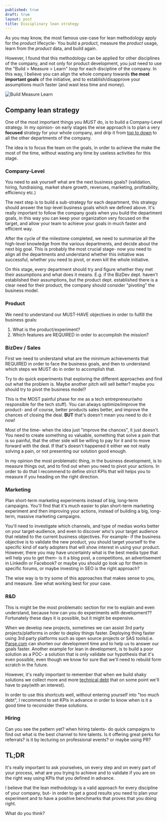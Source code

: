 ```yaml
---
published: true
draft: true
layout: post
title: Disciplinary lean strategy
---
```

As you may know, the most famous use-case for lean methodology apply for the _product_ lifecycle-
You build a *product*, measure the *product* usage, learn from the *product* data, and build again.

However, I found that this methodology can be applied for other disciplines of the company, and not only for product
development, you just need to use the "Build > Measure > Learn" loop for each discipline of the company.
In this way, I believe you can align the whole company towards **the most important goals** of the initiative, and to
establish/disapprove your assumptions much faster (and wast less time and money).

<img src="http://www.cu-tcdc.com/wp-content/uploads/2014/07/Diagrame-031.jpg" alt="Build Measure Learn"
    style="max-height: 400px;" /><br />

 
## Company lean strategy
One of the most important things you *MUST* do, is to build a Company-Level strategy. In my opinion- on early stages the
wise approach is to plan a very **focused** strategy for your whole company, and drip it from
[top to down](https://en.wikipedia.org/wiki/Top-down_and_bottom-up_design) to all the other departments of the company.

The idea is to focus the team on the goals, in order to achieve the make the most of the time, without wasting any time
by useless activities for this stage.

### Company-Level
You need to ask yourself what are the next business goals? (validation, hiring, fundraising, market share growth, revenues, marketing,
profitability, efficiency etc.)

The next step is to build a sub-strategy for each department, this strategy should answer the top-level business goals
which we defined above. It's really important to follow the company goals when you build the department goals, in this
way you can keep your organization very focused on the target, and allow your team to achieve your goals in much faster
and efficient way.

After the cycle of the milestone completed, we need to summarize all the high-level knowledge from the various departments,
and decide about the next big goal. This is probably the most crucial stage- now you need to align all the departments
and understand whether this initiative was successful, whether you need to pivot, or even kill the whole initiative.

On this stage, every department should try and figure whether they met their assumptions and what does it means.
E.g. if the BizDev dept. haven't established their assumptions, but the product dept. established there is a clear need
for their product, the company should consider "pivoting" the business model.

### Product 
We need to understand our MUST-HAVE objectives in order to fulfill the business goals:

1. What is the product/experiment?
1. Which features are REQUIRED in order to accomplish the mission?

### BizDev / Sales
First we need to understand what are the minimum achievements that REQUIRED in order to face the business goals, and then
to understand which steps we MUST do in order to accomplish that.

Try to do quick experiments that exploring the different approaches and find out what the problem is.
Maybe another pitch will sell better? maybe you should try to pivot the business model?

This is the MOST painful phase for me as a tech entrepreneur(who responsible for the tech stuff). You can always
optimize/improve the product- and of course, better products sales better, and improve the chances of closing the deal.
**BUT** that's doesn't mean you need to do it now!

Most of the time- when the idea just "improve the chances", it just doesn't. You need to create something so valuable,
something that solve a pain that is so painful, that the other side will be willing to pay for it and to move forward with the deal.
If that's doesn't happened it either we not really solving a pain, or not presenting our solution good enough.

In my opinion the most problematic thing, in the business development, is to measure things out, and to find out when
you need to pivot your actions. In order to do that I recommend to define strict KPIs that will helps you to measure if
you heading on the right direction.

### Marketing
Plan short-term marketing experiments instead of big, long-term campaigns. You'll find that it's much easier to plan short-term
marketing experiment and then improving your actions, instead of building a big, long-term, massive marketing campaigns.

You'll need to investigate which channels, and type of medias works better on your target-audience, and even to discover who's your
target audience that related to the current business objectives.
For example- if the business objective is to validate the new product, you should target yourself to the specific kind of
early adopters that will show interest in using your product. However, there you may have uncertainty what is the best media type
that will help you to get them- is it a blog post, a competitions, an advertisement in LinkedIn or Facebook? or maybe you should
go look up for them in specific forums, or maybe investing in SEO is the right approach?

The wise way is to try some of this approaches that makes sense to you, and measure. See what working best for your case.

### R&amp;D
This is might be the most problematic section for me to explain and even understand, because how can you do experiments
with development?? Fortunately these days it is possible, but it might be expensive.

When we develop new projects, sometimes we can assist 3rd party projects/platforms in order to deploy things faster.
Deploying thing faster using 3rd party platforms such as open source projects or SAS tools(i.e. [Parse.com](http://www.parse.com)
can shorten our development time and to help us to answer our goals faster. Another example for lean in development, is
to build a poor solution as a POC- a solution that is only validate our hypothesis that it's even possible, even though
we know for sure that we'll need to rebuild form scratch in the future.

However, it's really important to remember that when we build shaky solutions we collect more and more [technical debt](https://en.wikipedia.org/wiki/Technical_debt)
that on some point we'll have to pay(with an interest).

In order to use this shortcuts well, without entering yourself into "too much debt", I recommend to set KPIs in advance in
order to know when is it a good time to reconsider these solutions.

### Hiring
Can you see the pattern yet? when hiring talents- do quick campaigns to find out what is the best channel to hire talents.
Is it offering great perks for referrals? is it by lecturing on professional events? or maybe using PR?

## TL;DR
It's really important to ask yourselves, on every step and on every part of your process, what are you trying to achieve
and to validate if you are on the right way using KPIs that you defined in advance.

I believe  that the lean methodology is a valid approach for every discipline of your company, but- in order to get a good
results you need to plan your experiment and to have a positive benchmarks that proves that you doing right.

What do you think?